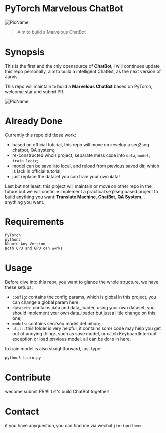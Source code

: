 # PyTorch Marvelous ChatBot

![PicName](http://ofwzcunzi.bkt.clouddn.com/EItTIwqpcrAsrexq.png)


> Aim to build a Marvelous ChatBot


# Synopsis

This is the first and the only opensource of **ChatBot**, I will continues update this repo personally, aim to build a intelligent ChatBot, as the next version of Jarvis.

This repo will maintain to build a **Marvelous ChatBot** based on PyTorch,
welcome star and submit PR.

![PicName](http://ofwzcunzi.bkt.clouddn.com/FmLv0IpsmiMkLGiQ.png)
# Already Done

Currently this repo did those work:

* based on official tutorial, this repo will move on develop a seq2seq chatbot, QA system;
* re-constructed whole project, separate mess code into `data`, `model`, `train logic`;
* model can be save into local, and reload from previous saved dir, which is lack in official tutorial;
* just replace the dataset you can train your own data!

Last but not least, this project will maintain or move on other repo in the future but we will
continue implement a practical seq2seq based project to build anything you want: **Translate Machine**,
**ChatBot**, **QA System**... anything you want.


# Requirements

```
PyTorch
python3
Ubuntu Any Version
Both CPU and GPU can works
```

# Usage

Before dive into this repo, you want to glance the whole structure, we have these setups:

* `config`: contains the config params, which is global in this project, you can change a global param here;
* `datasets`: contains data and data_loader, using your own dataset, you should implement your own data_loader but just a liitle change on this one;
* `models`: contains seq2seq model definition;
* `utils`: this folder is very helpful, it contains some code may help you get out of anoying things, such as save model, or catch KeyboardInterrupt exception or load previous model, all can be done in here.

to train model is also straightforward, just type:
```
python3 train.py
```

# Contribute

wecome submit PR!!!! Let's build ChatBot together!

# Contact

if you have anyquestion, you can find me via wechat `jintianiloveu`

